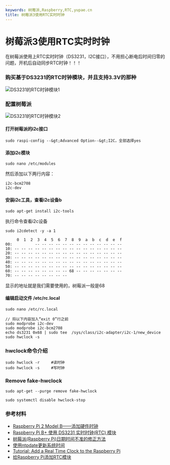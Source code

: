 ```yaml
---
keywords: 树莓派,Raspberry,RTC,yupae.cn
title: 树莓派3使用RTC实时时钟
---
```


# 树莓派3使用RTC实时时钟      

在树莓派使用上RTC实时时钟（DS3231，I2C接口），不用担心断电后时间归零的问题，开机后自动同步RTC时钟！！！

### 购买基于DS3231的RTC时钟模块，并且支持3.3V的那种

![DS3231的RTC时钟模块1](http://www.yupae.net/images/raspberry-pi-real-time-clock-rtc-ds3231-1.jpg)

### 配置树莓派

![DS3231的RTC时钟模块2](http://www.yupae.net/images/raspberry-pi-real-time-clock-rtc-ds3231-2.jpg)

#### 打开树莓派的i2c接口

`
sudo raspi-config --&gt;Advanced Option--&gt;I2C，全部选择yes
`

#### 添加i2c模块

`
sudo nano /etc/modules
`

然后添加以下两行内容：

```
i2c-bcm2708
i2c-dev
```


#### 安装i2c工具，查看i2c设备b

`
sudo apt-get install i2c-tools
`

执行命令查看i2c设备

`
sudo i2cdetect -y -a 1
`

```
     0  1  2  3  4  5  6  7  8  9  a  b  c  d  e  f
00:          -- -- -- -- -- -- -- -- -- -- -- -- --
10: -- -- -- -- -- -- -- -- -- -- -- -- -- -- -- --
20: -- -- -- -- -- -- -- -- -- -- -- -- -- -- -- --
30: -- -- -- -- -- -- -- -- -- -- -- -- -- -- -- --
40: -- -- -- -- -- -- -- -- -- -- -- -- -- -- -- --
50: -- -- -- -- -- -- -- -- -- -- -- -- -- -- -- --
60: -- -- -- -- -- -- -- -- 68 -- -- -- -- -- -- --
70: -- -- -- -- -- -- -- --
```


显示的地址就是我们需要使用的，树莓派一般是68

#### 编辑启动文件 /etc/rc.local

`
sudo nano /etc/rc.local
`


```
// 将以下内容加入“exit 0”行之前
sudo modprobe i2c-dev
sudo modprobe i2c-bcm2708
echo ds3231 0x68 | sudo tee  /sys/class/i2c-adapter/i2c-1/new_device
sudo hwclock -s
```


### hwclock命令介绍


```
sudo hwclock -r     #读时钟
sudo hwclock -s     #写时钟
```

### Remove fake-hwclock

`
sudo apt-get --purge remove fake-hwclock
`

`
sudo systemctl disable hwclock-stop
`

### 参考材料

*   [Raspberry Pi 2 Model B——添加硬件时钟](http://overcosine.tk/2016/01/21/raspberry-pi-2-model-b-8%E6%B7%BB%E5%8A%A0%E7%A1%AC%E4%BB%B6%E6%97%B6%E9%92%9F/)
*   [Raspberry Pi B+ 使用 DS3231 实时时钟(RTC) 模块](http://0oor.com/archives/114)
*   [树莓派(Raspberry Pi)日期时间不准的修正方法](http://www.cnblogs.com/infopi/p/3947652.html)
*   [使用ntpdate更新系统时间](http://blog.csdn.net/suer0101/article/details/7868813)
*   [Tutorial: Add a Real Time Clock to the Raspberry Pi](https://www.raspberrypi.org/forums/viewtopic.php?f=44&amp;t=16218&amp;start=25)
*   [给Raspberry Pi添加RTC模块](https://www.ijser.cn/add-rtc-mode-to-resparrypi/)

    